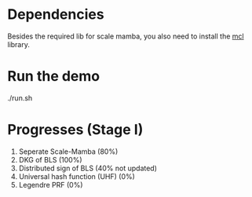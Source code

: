 # Dependencies
Besides the required lib for scale mamba, you also need to install the [mcl](https://github.com/herumi/mcl) library.

# Run the demo
./run.sh

# Progresses (Stage I)
1. Seperate Scale-Mamba (80%)
2. DKG of BLS (100%)
3. Distributed sign of BLS (40% not updated)
4. Universal hash function (UHF) (0%)
5. Legendre PRF (0%)